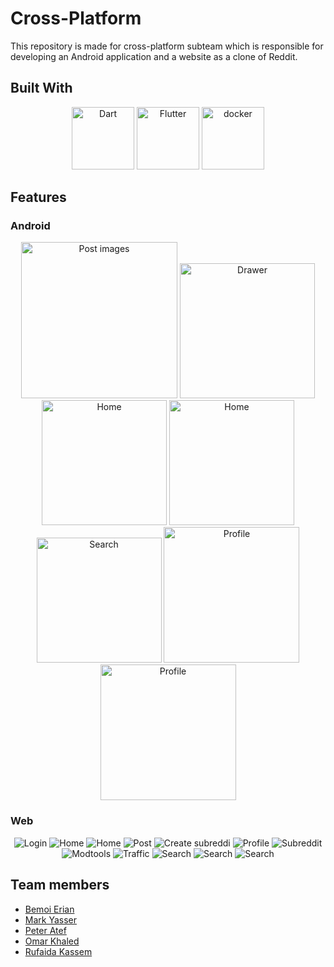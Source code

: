 # Cross-Platform

This repository is made for cross-platform subteam which is responsible for developing an Android application and a website as a clone of Reddit.

## Built With

<div align="center">

<img src="./readme_assets/dart.svg" alt="Dart" style="width: 100px;">
<img src="./readme_assets/flutter.png" alt="Flutter" style="width: 100px;">
<img src="./readme_assets/docker.png" alt="docker" style="width: 100px;">
</div>

## Features

### Android

<div align="center">

<img src="./readme_assets/Mobile/post_imgs.gif" alt="Post images" style="width: 250px;">
<img src="./readme_assets/Mobile/drawer1.jpg" alt="Drawer" style="width: 216px;">
<img src="./readme_assets/Mobile/home1.jpg" alt="Home" style="width: 200px;">
<img src="./readme_assets/Mobile/home2.jpg" alt="Home" style="width: 200px;">
<img src="./readme_assets/Mobile/search2.jpg" alt="Search" style="width: 200px;">
<img src="./readme_assets/Mobile/profile2.jpg" alt="Profile" style="width: 217px;">
<img src="./readme_assets/Mobile/profile3.jpg" alt="Profile" style="width: 217px;">
</div>

### Web

<div align="center">

<img src="./readme_assets/Web/login.png" alt="Login" >
<img src="./readme_assets/Web/home1.png" alt="Home" >
<img src="./readme_assets/Web/home2.png" alt="Home" >
<img src="./readme_assets/Web/post1.png" alt="Post" >
<img src="./readme_assets/Web/create_subreddit.png" alt="Create subreddi" >
<img src="./readme_assets/Web/profile1.png" alt="Profile" >
<img src="./readme_assets/Web/subreddit1.png" alt="Subreddit" >
<img src="./readme_assets/Web/modtools.png" alt="Modtools" >
<img src="./readme_assets/Web/traffic.png" alt="Traffic" >
<img src="./readme_assets/Web/search1.png" alt="Search" >
<img src="./readme_assets/Web/settings1.png" alt="Search" >
<img src="./readme_assets/Web/send_msg.png" alt="Search" >

</div>

## Team members

- <a href="https://github.com/bemoierian">Bemoi Erian</a>
- <a href="https://github.com/markyasser">Mark Yasser</a>
- <a href="https://github.com/EngPeterAtef">Peter Atef</a>
- <a href="https://github.com/omarkhaled2001">Omar Khaled</a>
- <a href="https://github.com/Rufaida-Kassem">Rufaida Kassem</a>
